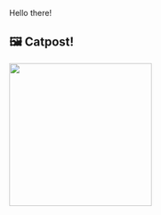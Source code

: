 Hello there!



## 🖼️ Catpost!

<sub>
    <img src="https://cdn2.thecatapi.com/images/RhZWXfUpR.jpg" height="256">
</sub>

